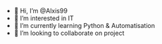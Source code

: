 - 👋 Hi, I’m @Alxis99
- 👀 I’m interested in IT
- 🌱 I’m currently learning Python & Automatisation
- 💞️ I’m looking to collaborate on project
